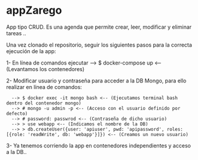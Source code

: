 # appZarego
App tipo CRUD. Es una agenda que permite crear, leer, modificar y eliminar tareas ..

Una vez clonado el repositorio, seguir los siguientes pasos para la correcta ejecución de la app:


1- En línea de comandos ejecutar --> $ docker-compose up <-- (Levantamos los contenedores)

2- Modificar usuario y contraseña para acceder a la DB Mongo, para ello realizar en línea de comandos:

      --> $ docker exec -it mongo bash <-- (Ejecutamos terminal bash dentro del contenedor mongo)
      --> # mongo -u admin -p <-- (Acceso con el usuario definido por defecto)
      --> # password: passwrod <-- (Contraseña de dicho usuario)
      --> > use webapp <-- (Indicamos el nombre de la DB)
      --> > db.createUser({user: 'apiuser', pwd: 'apipassword', roles: [{role: 'readWrite', db: 'webapp'}]}) <-- (Creamos un nuevo usuario)
      
3- Ya tenemos corriendo la app en contenedores independientes y acceso a la DB..
